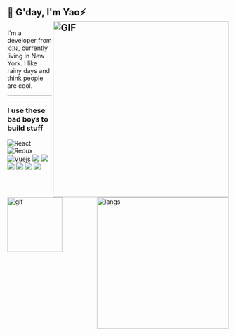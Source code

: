 
## 👋 G'day, I'm Yao⚡️   <img alt="GIF" width="400" align="right" src="https://github-readme-stats.vercel.app/api?username=ywang305&show_icons=true&theme=tokyonight&count_private=true&layout=compact" /> 

I'm a developer from 🇨🇳, currently living in New York.
I like rainy days and think people are cool. 

<img alt="gif" width="125" align="left" src="https://raw.githubusercontent.com/JoeyBling/JoeyBling/master/pic/pusheencode.gif" />

--- 
<img width="300" alt="langs"  align="right" src="https://github-readme-stats.vercel.app/api/top-langs/?username=ywang305&show_icons=true&theme=radical&count_private=true&layout=compact" />

### I use these bad boys to build stuff

<img alt="React" src="https://img.shields.io/badge/react%20-%2320232a.svg?&style=for-the-badge&logo=react&logoColor=%2361DAFB"/> <img alt="Redux" src="https://img.shields.io/badge/redux%20-%23593d88.svg?&style=for-the-badge&logo=redux&logoColor=white"/> <img alt="Vuejs" src="https://img.shields.io/badge/Vue.js-gray?style=for-the-badge&logo=Vue.js"/> <img src="https://img.shields.io/badge/node.js-white?style=for-the-badge&logo=Node.js"/> <img src="https://img.shields.io/badge/spring--boot-black?style=for-the-badge&logo=Spring"/> <img src="https://img.shields.io/badge/docker-ffffcc?style=for-the-badge&logo=Docker"/> <img src="https://img.shields.io/badge/kubernetes-FFFF64?style=for-the-badge&logo=kubernetes"/> <img src="https://img.shields.io/badge/aws-232F3E?style=for-the-badge&logo=Amazon+Aws"/> <img src="https://img.shields.io/badge/swift-F7DF1E?style=for-the-badge&logo=Swift"/>

<!-- <img alt="bloc" width="400" src="https://github.com/ywang305/ywang305/blob/output/github-snake.gif?raw=true"/> -->
